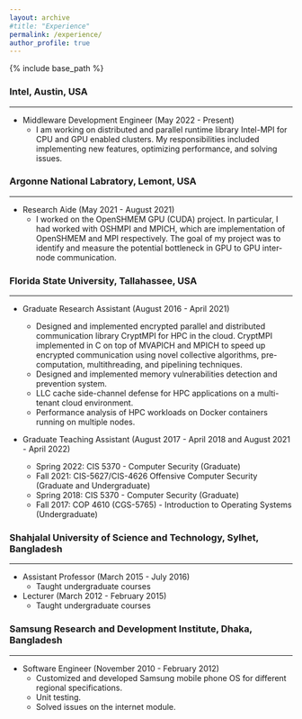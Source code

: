 ```yaml
---
layout: archive
#title: "Experience"
permalink: /experience/
author_profile: true
---
```

{% include base_path %}

### Intel, Austin, USA     
----
* Middleware Development Engineer (May 2022 - Present)
    * I am working on distributed and parallel runtime library Intel-MPI for CPU and GPU enabled clusters. My responsibilities included implementing new features, optimizing performance, and solving issues.

### Argonne National Labratory, Lemont, USA     
----
* Research Aide (May 2021 - August 2021)
    * I worked on the OpenSHMEM GPU (CUDA) project. In particular, I had worked with OSHMPI and
      MPICH, which are implementation of OpenSHMEM and MPI respectively. The
      goal of my project was to identify and measure the potential bottleneck in GPU to GPU inter-node
      communication.

### Florida State University, Tallahassee, USA       
----
* Graduate Research Assistant (August 2016 - April 2021)
    *  Designed and implemented encrypted parallel and distributed communication library CryptMPI for HPC in the cloud.  CryptMPI implemented in C on top of MVAPICH and MPICH to speed up encrypted communication using novel collective algorithms, pre-computation, multithreading, and pipelining techniques.
    *  Designed and implemented memory vulnerabilities detection and prevention system.
    *  LLC cache side-channel defense for HPC applications on a multi-tenant cloud environment.
    *  Performance analysis of HPC workloads on Docker containers running on multiple nodes.

* Graduate Teaching Assistant (August 2017 - April 2018 and August 2021 - April 2022)
    * Spring 2022: CIS 5370 - Computer Security (Graduate)
    * Fall 2021: CIS-5627/CIS-4626 Offensive Computer Security (Graduate and Undergraduate) 
    * Spring 2018: CIS 5370 - Computer Security (Graduate)
    * Fall 2017: COP 4610 (CGS-5765) - Introduction to Operating Systems (Undergraduate)


### Shahjalal University of Science and Technology, Sylhet, Bangladesh       
----
* Assistant Professor (March 2015 - July 2016)
    * Taught undergraduate courses
* Lecturer (March 2012 - February 2015)
  * Taught undergraduate courses

### Samsung Research and Development Institute, Dhaka, Bangladesh        
----
* Software Engineer (November 2010 - February 2012)
    * Customized and developed Samsung mobile phone OS for different regional specifications.
    * Unit testing.
    * Solved issues on the internet module.
